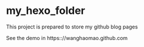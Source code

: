 # my_hexo_folder
This project is prepared to store my github blog pages

See the demo in https:://wanghaomao.github.com<link>